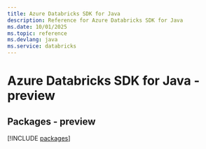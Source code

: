 ```yaml
---
title: Azure Databricks SDK for Java
description: Reference for Azure Databricks SDK for Java
ms.date: 10/01/2025
ms.topic: reference
ms.devlang: java
ms.service: databricks
---
```

# Azure Databricks SDK for Java - preview
## Packages - preview
[!INCLUDE [packages](databricks-index.md)]